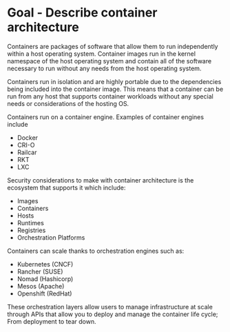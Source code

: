 # Goal - Describe container architecture

Containers are packages of software that allow them to run independently within a host operating system. Container images run in the kernel namespace of the host operating system and contain all of the software necessary to run without any needs from the host operating system. 

Containers run in isolation and are highly portable due to the dependencies being included into the container image. This means that a container can be run from any host that supports container workloads without any special needs or considerations of the hosting OS. 

Containers run on a container engine. Examples of container engines include
- Docker
- CRI-O
- Railcar
- RKT
- LXC

Security considerations to make with container architecture is the ecosystem that supports it which include:
- Images
- Containers
- Hosts
- Runtimes
- Registries
- Orchestration Platforms

Containers can scale thanks to orchestration engines such as:
- Kubernetes (CNCF)
- Rancher (SUSE)
- Nomad (Hashicorp)
- Mesos (Apache)
- Openshift (RedHat)

These orchestration layers allow users to manage infrastructure at scale through APIs that allow you to deploy and manage the container life cycle; From deployment to tear down. 